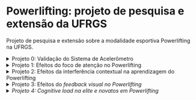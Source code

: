 # Powerlifting: projeto de pesquisa e extensão da UFRGS
Projeto de pesquisa e extensão sobre a modalidade esportiva Powerlifting na UFRGS.

<details>
  <summary>Projeto 0: Validação do Sistema de Acelerômetro</summary>
 Objetivo: validar um sistema da avaliação da aceleração da barra durante a execução das habilidades do Powerlifting
 Hipótese: não há.
 Delineamento e Procedimento: o participante deverá executar as habilidades do Powerlifting em um sistema "padrão ouro" (setor biomecânica) e o nosso sistema de acelerômetro.
  
  - Data: 01/08/2024 - 31/10/2024
  - Responsável:
  - Equipe:
</details>

<details>
  <summary>Projeto 1: Efeitos do foco de atenção no Powerlifting</summary>
 Objetivo: avaliar os efeitos do foco de atenção na estratégia de controle motor e no desempenho motor no Powerlifting
 Hipótese: foco externo apresentará melhor estratégia de controle motor e desempenho motor nas habilidades do Powerlifting
 Delineamento e Procedimento: o participante deverá executar as habilidades do Powerlifting em um sistema "padrão ouro" (setor biomecânica) e o nosso sistema de acelerômetro.
  
  - Data: 31/10/2024 - 31/10/2024
  - Responsável:
  - Equipe:
</details>

<details>
  <summary>Projeto 2: Efeitos da interferência contextual na aprendizagem do Powerlifting</summary>
 Objetivo
  
  - Item 1
  - Item 2
  - Item 3
</details>

<details>
  <summary>Projeto 3: Efeitos do <em>feedback<em> visual no Powerlifting</summary>
 Objetivo: avaliar os efeitos do <em>feedback<em> visual no controle motor e na apredizagem motora de habilidades do Powerlifting
 Hipótese: haverá especificidade do tipo de prática com a condição de teste.
 Delineamento e Procedimento: Dois grupos: 1) <em>feedback<em> visual (espelho);  2) sem <em>feedback<em> visual (espelho). Pré-teste e pós-teste com a condição sem e com feedback visual

  - Data: -
  - Responsável: -
  - Equipe: -
</details>


<details>
  <summary>Projeto 4: Cognitive load na elite e novatos em Powerlifting</summary>
 Objetivo
  
  - Item 1
  - Item 2
  - Item 3
</details>
